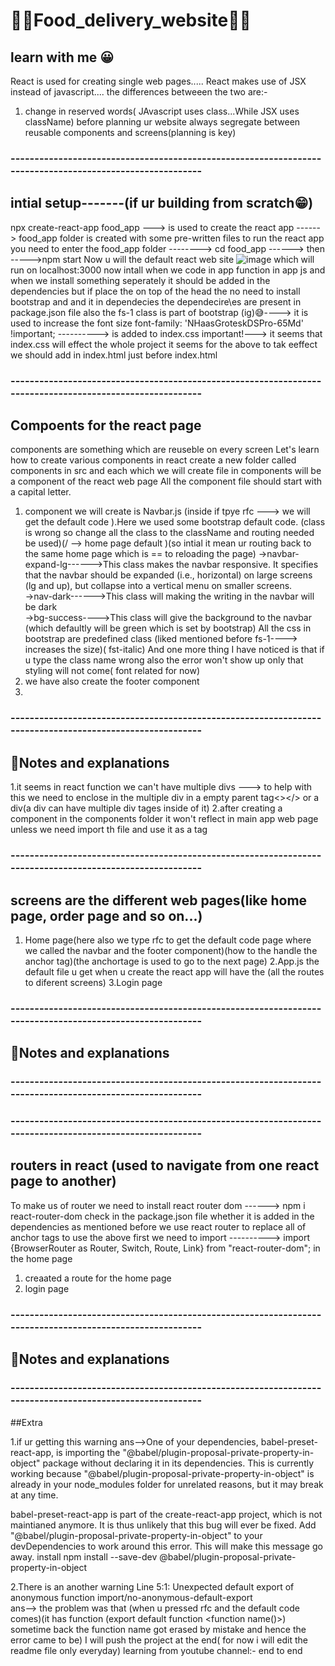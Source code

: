 # 🥟🥡Food_delivery_website🍜🥞
## learn with me 😀
React is used for creating single web pages.....
React makes use of JSX instead of javascript....
the differences betweeen the two are:-
1. change in reserved words( JAvascript uses class...While JSX uses className)
before planning ur website always segregate between reusable components and screens(planning is key)
### ---------------------------------------------------------------------------------------------------------
## intial setup-------(if ur building from scratch😁)
npx create-react-app food_app ---> is used to create the react app ------> food_app folder is created with some pre-written files
to run the react app you need to enter the food_app folder --------> cd food_app ------> then ----->npm start
Now u will the default react web site
![image](https://github.com/user-attachments/assets/4b157459-4052-461a-9368-83d32c2d78dc)
which will run on localhost:3000
now intall when we code in app function in app js 
and when we install something seperately  it should be added in the dependencies
but  if place the <link href="https://cdn.jsdelivr.net/npm/bootstrap-dark-5@1.1.3/dist/css/bootstrap-night.min.css" rel="stylesheet"> on top of the head the no need to install bootstrap and and it in dependecies
the  dependecire\es are present in package.json file 
also the fs-1 class is part of bootstrap (ig)😅----> it is used to increase the font size
font-family: 'NHaasGroteskDSPro-65Md' !important; ----------> is added to index.css
important!---> it seems that index.css will effect the whole project it seems
for the above to tak eeffect we should add <link href="https://db.onlinewebfonts.com/c/f21923cb0f60b46d41a66875255790b3?family=NHaasGroteskDSPro-65Md" rel="stylesheet" type="text/css" /> in index.html just before index.html
### ---------------------------------------------------------------------------------------------------------
## Compoents for the react page
components are something which are reuseble on every screen
Let's learn how to create various components in react
create a new folder called components in src and each which we will create file in components will be a component of the react web page 
All the component file should start with a capital letter.
1. component we will create is Navbar.js (inside if tpye rfc ---> we will get the default code ).Here we used some bootstrap default code. (class is wrong so change all the class to the className and routing needed be used)(/ --> home page default )(so intial it mean ur routing back to the same home page  which is == to reloading the page)                                            ->navbar-expand-lg------>This class makes the navbar responsive. It specifies that the navbar should be expanded (i.e., horizontal) on large screens (lg and up), but collapse into a vertical menu on smaller screens.                       
           ->nav-dark------>This class will making the writing in the navbar will be dark                                    
           ->bg-success---->This class will give the background to the navbar (which defaultly will be green  which is set by bootstrap)                                                                                                               All the css in bootstrap are predefined class (liked mentioned before fs-1----> increases the size)( fst-italic)              And one more thing I have noticed is that if u type the class name wrong also the error won't show up only that styling will not come( font related for now)          
2. we have also create the footer component
3. 

### ---------------------------------------------------------------------------------------------------------
## 📕Notes and explanations
1.it seems in react function we can't have multiple divs ---> to help with this we need to enclose in the multiple div in a empty parent tag<></>  or a div(a div can have multiple div tages inside of it)
2.after creating a component in the components folder it won't reflect in main app web page unless we need import th file and use it as a tag

### ---------------------------------------------------------------------------------------------------------
## screens are the different web pages(like home page, order page  and so on...)
1. Home page(here also we type rfc to get the default code page where we called the navbar and the footer component)(how to the handle the anchor tag)(the anchortage is used to go to the next page)
2.App.js the default file u get when u create the react app will have the (all the routes to diferent screens)
3.Login page
### ---------------------------------------------------------------------------------------------------------
## 📕Notes and explanations
### ---------------------------------------------------------------------------------------------------------

### ---------------------------------------------------------------------------------------------------------
## routers in react (used to navigate from one react page to another)
To make us of router we need to install react router dom ------> npm i react-router-dom
check in the package.json file whether it is added in the dependencies
as mentioned before
 we use react router to replace all of anchor tags
 to use the above first we need to import ----------> import {BrowserRouter as Router, Switch, Route, Link} from "react-router-dom"; in the home page 
1.  creaated a route for the home page
2.  login page
### ---------------------------------------------------------------------------------------------------------
## 📕Notes and explanations
### ---------------------------------------------------------------------------------------------------------
##Extra

1.if ur getting this warning 
ans-->One of your dependencies, babel-preset-react-app, is importing the
"@babel/plugin-proposal-private-property-in-object" package without
declaring it in its dependencies. This is currently working because
"@babel/plugin-proposal-private-property-in-object" is already in your
node_modules folder for unrelated reasons, but it may break at any time.

babel-preset-react-app is part of the create-react-app project, which
is not maintianed anymore. It is thus unlikely that this bug will
ever be fixed. Add "@babel/plugin-proposal-private-property-in-object" to
your devDependencies to work around this error. This will make this message
go away.
install 
npm install --save-dev @babel/plugin-proposal-private-property-in-object


2.There is an another warning   Line 5:1:  Unexpected default export of anonymous function  import/no-anonymous-default-export     
ans--> the problem was that (when u pressed rfc and the default code comes)(it has function (export default function <function name()>) sometime back the function name got erased by mistake and hence the error came to be)
I will push the project at the end( for now i will edit the readme file only everyday)
learning from youtube channel:- end to end 

